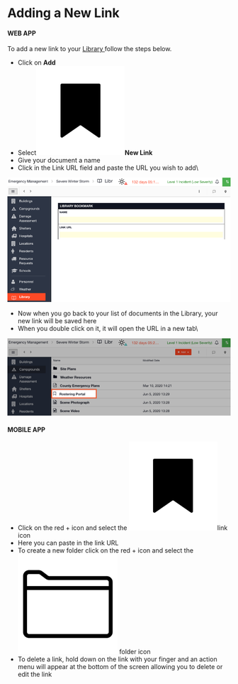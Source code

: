 # Adding a New Link

#### WEB APP

To add a new link to your [Library ](./)follow the steps below.

* Click on **Add**
* Select![](<../../.gitbook/assets/bookmark icon.png>)**New Link**
* Give your document a name
* Click in the Link URL field and paste the URL you wish to add\


![](<../../.gitbook/assets/adding a new link.png>)

* Now when you go back to your list of documents in the Library, your new link will be saved here
* When you double click on it, it will open the URL in a new tab\


![](<../../.gitbook/assets/adding a new link 2.png>)

#### MOBILE APP

* Click on the red + icon and select the ![](<../../.gitbook/assets/bookmark icon.png>)link icon
* Here you can paste in the link URL
* To create a new folder click on the red + icon and select the ![](<../../.gitbook/assets/folder icon.png>) folder icon
* To delete a link, hold down on the link with your finger and an action menu will appear at the bottom of the screen allowing you to delete or edit the link
